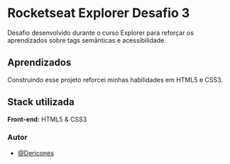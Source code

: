 
# Rocketseat Explorer Desafio 3

Desáfio desenvolvido durante o curso Explorer para reforçar os aprendizados sobre tags semânticas e acessibilidade.


## Aprendizados

Construindo esse projeto reforcei minhas habilidades em HTML5 e CSS3.


## Stack utilizada

**Front-end:** HTML5 & CSS3


### Autor

- [@Dericones](https://www.github.com/Dericones)

